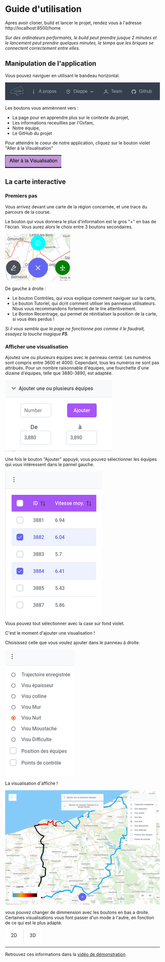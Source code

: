 # Guide d'utilisation

Apres avoir cloner, build et lancer le projet, rendez vous à l'adresse http://localhost:8500/home

*Sur des ordinateurs performants, le build peut prendre jusque 2 minutes et le lancement peut prendre quelques minutes, le temps que les briques se connectent correctement entre elles.*

## Manipulation de l'application
Vous pouvez naviguer en utilisant le bandeau horizontal.

![bandeau horizontal](./rapport/images/bandeau.png)

Les boutons vous ammènnent vers :
- La page pour en apprendre plus sur le contexte du projet,
- Les informations receuillies par l'Oxfam,
- Notre équipe,
- Le GitHub du projet

Pour atteindre le coeur de notre application, cliquez sur le bouton violet "Aller à la Visualisation"

![Bouton Visualisation](./rapport/images/bouton_visu.png)

## La carte interactive

### Premiers pas

Vous arrivez devant une carte de la région concernée, et une trace du parcours de la course.

Le bouton qui vous donnera le plus d'information est le gros "+" en bas de l'écran. Vous aurez alors le choix entre 3 boutons secondaires.

![Bonton "+" et ses options](./rapport/images/boutonPlus.png)

De gauche à droite :
- Le bouton Contrôles, qui vous explique comment naviguer sur la carte,
- Le bouton Tutoriel, qui dcrit comment utiliser les panneaux utilisateurs. Nous vous recommandons fortement de le lire attentivement.
- Le Bonton Recentrage, qui permet de réinitialiser la position de la carte, si vous êtes perdus !

*Si il vous semble que la page ne fonctionne pas comme il le faudrait, essayez la touche magique **F5**.*

### Afficher une visualisation

Ajoutez une ou plusieurs équipes avec le panneau central. Les numéros sont compris entre 3600 et 4000. Cependant, tous les numéros ne sont pas attribués. Pour un nombre raisonnable d'équipes, une fourchette d'une dizaine d'équipes, telle que 3880-3890, est adaptée.

![Ajouter des equipes](./rapport/images/ajout.png)

Une fois le bouton "Ajouter" appuyé, vous pouvez sélectionner les équipes qui vous intéressent dans le pannel gauche.

![Selectionner des equipes](./rapport/images/selection.png)

Vous pouvez tout sélectionner avec la case sur fond violet.

C'est le moment d'ajouter une visualisation !

Choisissez celle que vous voulez ajouter dans le panneau à droite.

![Choisir la visualisation](./rapport/images/panneau%20visu.png)

La visualisation d'affiche !

![Visualisation affichée](./rapport/images/visu.png)

vous pouvez changer de dimmension avec les boutons en bas a droite. Certaines visualisations vous font passer d'un mode à l'autre, en fonction de ce qui est le plus adapté.

![Bonton de dimmensions](./rapport/images/dimmension.png)

---

Retrouvez ces informations dans la [vidéo de démonstration](https://github.com/zumbalove974/oxfam-trailwalker/blob/main/rapport/Video.mp4)
